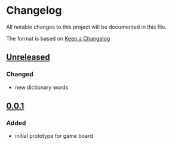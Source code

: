 # Changelog
All notable changes to this project will be documented in this file.

The format is based on [Keep a Changelog](https://keepachangelog.com/en/1.0.0/)

## [Unreleased]

### Changed
- new dictionary words

## [0.0.1]

### Added
- initial prototype for game board

[Unreleased]: https://github.com/amccausl/hex-spell/compare/v0.0.1...master
[0.0.1]: https://github.com/amccausl/hex-spell/compare/gh-pages...v0.0.1
